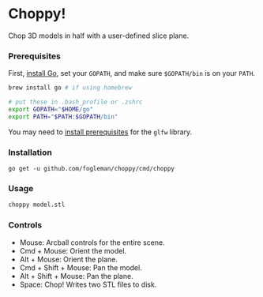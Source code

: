 # Choppy!

Chop 3D models in half with a user-defined slice plane.

### Prerequisites

First, [install Go](https://golang.org/dl/), set your `GOPATH`, and make sure `$GOPATH/bin` is on your `PATH`.

```bash
brew install go # if using homebrew

# put these in .bash_profile or .zshrc
export GOPATH="$HOME/go"
export PATH="$PATH:$GOPATH/bin"
```

You may need to [install prerequisites](https://github.com/go-gl/glfw#installation) for the `glfw` library.

### Installation

```
go get -u github.com/fogleman/choppy/cmd/choppy
```

### Usage

```bash
choppy model.stl
```

### Controls

- Mouse: Arcball controls for the entire scene.
- Cmd + Mouse: Orient the model.
- Alt + Mouse: Orient the plane.
- Cmd + Shift + Mouse: Pan the model.
- Alt + Shift + Mouse: Pan the plane.
- Space: Chop! Writes two STL files to disk.
